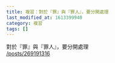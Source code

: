 ```yaml
---
title: 複習：對於『罪』與『罪人』，要分開處理
last_modified_at: 1613399940
category: 複習
tags: []
---
```


<p>對於『罪』與『罪人』，要分開處理<br/>
<a href="/posts/269191316" target="_blank">/posts/269191316</a></p>
<p> </p>
